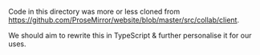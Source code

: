 Code in this directory was more or less cloned from
https://github.com/ProseMirror/website/blob/master/src/collab/client.

We should aim to rewrite this in TypeScript & further personalise it for our uses.
